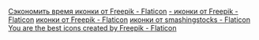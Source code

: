 
<a href="https://www.flaticon.com/ru/free-icons/-" title="сэкономить время иконки">Сэкономить время иконки от Freepik - Flaticon</a>
<a href="https://www.flaticon.com/ru/free-icons/-" title="- иконки">- иконки от Freepik - Flaticon</a>
<a href="https://www.flaticon.com/ru/free-icons/" title=" иконки"> иконки от Freepik - Flaticon</a>
<a href="https://www.flaticon.com/ru/free-icons/" title=" иконки"> иконки от smashingstocks - Flaticon</a>
<a href="https://www.flaticon.com/free-icons/you-are-the-best" title="you are the best icons">You are the best icons created by Freepik - Flaticon</a>